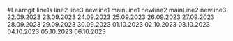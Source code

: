 #Learngit
line1s
line2
line3
newline1
mainLine1
newline2
mainLine2
newline3
22.09.2023
23.09.2023
24.09.2023
25.09.2023
26.09.2023
27.09.2023
28.09.2023
29.09.2023
30.09.2023
01.10.2023
02.10.2023
03.10.2023
04.10.2023
05.10.2023
06.10.2023